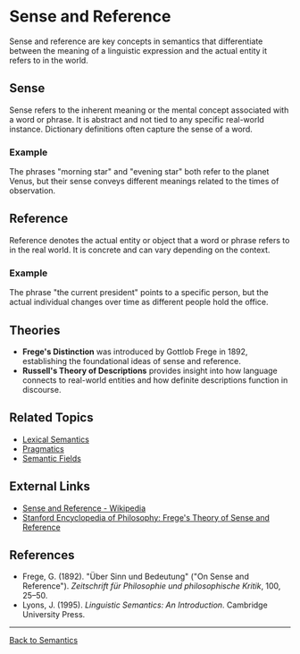 # Sense and Reference

Sense and reference are key concepts in semantics that differentiate between the meaning of a linguistic expression and the actual entity it refers to in the world.

## Sense

Sense refers to the inherent meaning or the mental concept associated with a word or phrase. It is abstract and not tied to any specific real-world instance. Dictionary definitions often capture the sense of a word.

### Example
The phrases "morning star" and "evening star" both refer to the planet Venus, but their sense conveys different meanings related to the times of observation.

## Reference

Reference denotes the actual entity or object that a word or phrase refers to in the real world. It is concrete and can vary depending on the context.

### Example
The phrase "the current president" points to a specific person, but the actual individual changes over time as different people hold the office.

## Theories

- **Frege's Distinction** was introduced by Gottlob Frege in 1892, establishing the foundational ideas of sense and reference.
- **Russell's Theory of Descriptions** provides insight into how language connects to real-world entities and how definite descriptions function in discourse.



## Related Topics

- [Lexical Semantics](Lexical-Semantics.md)
- [Pragmatics](../Advanced/Pragmatics.md)
- [Semantic Fields](../Advanced/Semantic-Fields.md)

## External Links

- [Sense and Reference - Wikipedia](https://en.wikipedia.org/wiki/Sense_and_reference)
- [Stanford Encyclopedia of Philosophy: Frege's Theory of Sense and Reference](https://plato.stanford.edu/entries/frege/#SenRef)

## References

- Frege, G. (1892). "Über Sinn und Bedeutung" ("On Sense and Reference"). *Zeitschrift für Philosophie und philosophische Kritik*, 100, 25–50.
- Lyons, J. (1995). *Linguistic Semantics: An Introduction*. Cambridge University Press.

---

[Back to Semantics](../README.md)
